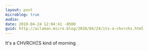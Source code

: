 ```yaml
---
layout: post
microblog: true
audio: 
date: 2018-04-24 12:04:41 -0500
guid: http://aclaman.micro.blog/2018/04/24/its-a-chvrchs.html
---
```

It's a CHVRCHΞS kind of morning

